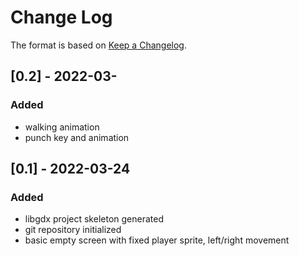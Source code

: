 
# Change Log
The format is based on [Keep a Changelog](http://keepachangelog.com/).

## [0.2] - 2022-03-

### Added
- walking animation
- punch key and animation


## [0.1] - 2022-03-24

### Added
- libgdx project skeleton generated
- git repository initialized
- basic empty screen with fixed player sprite, left/right movement
